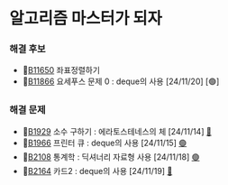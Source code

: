 # 알고리즘 마스터가 되자

### 해결 후보
- 🥈[B11650](https://www.acmicpc.net/problem/11650) 좌표정렬하기
- 🥈[B11866](https://www.acmicpc.net/problem/11866) 요세푸스 문제 0 : deque의 사용 [24/11/20] [🟢]
### 해결 문제

- 🥈[B1929](https://www.acmicpc.net/problem/1929) 소수 구하기 : 에라토스테네스의 체 [24/11/14] [🔴](https://github.com/KimYjoo/MasterOfAlgorithm/tree/main/silver/B1929)  
- 🥈[B1966](https://www.acmicpc.net/problem/1966) 프린터 큐 : deque의 사용 [24/11/15] [🟢](https://github.com/KimYjoo/MasterOfAlgorithm/tree/main/silver/B1966)
- 🥈[B2108](https://www.acmicpc.net/problem/2108) 통계학 : 딕셔너리 자료형 사용 [24/11/18] [🟢](https://github.com/KimYjoo/MasterOfAlgorithm/tree/main/silver/B2108)
- 🥈[B2164](https://www.acmicpc.net/problem/2164) 카드2 : deque의 사용 [24/11/19] [🔴](https://github.com/KimYjoo/MasterOfAlgorithm/tree/main/silver/B2164)
